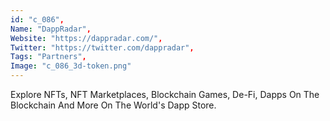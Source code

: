 ```yaml
--- 
id: "c_086", 
Name: "DappRadar", 
Website: "https://dappradar.com/", 
Twitter: "https://twitter.com/dappradar", 
Tags: "Partners", 
Image: "c_086_3d-token.png" 
--- 
```

<!--lang:en--> 
Explore NFTs, NFT Marketplaces, Blockchain Games, De-Fi, Dapps On The Blockchain And More On The World's Dapp Store.
<!--lang:es--] 
Explore NFT, NFT Marketplaces, juegos Blockchain, De-Fi, Dapps en Blockchain y más en la tienda Dapp del mundo.
<!--lang:de--] 
Entdecken Sie NFTs, NFT-Marktplätze, Blockchain-Spiele, De-Fi, Dapps auf der Blockchain und mehr im Dapp Store der Welt.
<!--lang:fr--] 
Explorez les NFT, les marchés NFT, les jeux Blockchain, la De-Fi, les Dapps sur la Blockchain et plus encore sur le Dapp Store mondial.
<!--lang:pl--] 
Przeglądaj NFT, NFT Marketplaces, Blockchain Games, De-Fi, Dapps na Blockchain i więcej w światowym sklepie Dapp Store.
<!--lang:uk--] 
Досліджуйте NFT, NFT Marketplaces, Blockchain Games, De-Fi, Dapps у Blockchain та багато іншого у світовому Dapp Store.
[!--lang:*--> 

